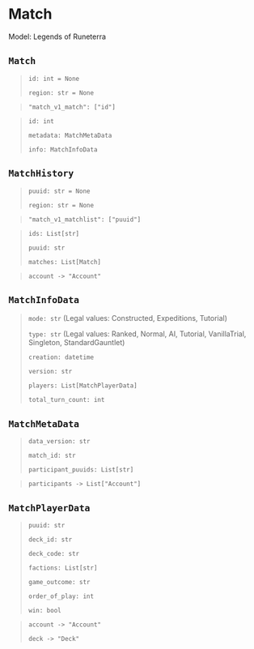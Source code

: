 # Match

Model: Legends of Runeterra


## `Match` <Badge text="Pyot Core" vertical="middle"/> <Badge text="GET" vertical="middle"/>
> `id: int = None` <Badge text="param" type="warning" vertical="middle"/>
>
> `region: str = None` <Badge text="param" type="warning" vertical="middle"/>

> `"match_v1_match": ["id"]` <Badge text="endpoint" type="error" vertical="middle"/>

> `id: int`
>
> `metadata: MatchMetaData`
>
> `info: MatchInfoData`

## `MatchHistory` <Badge text="Pyot Core" vertical="middle"/> <Badge text="GET" vertical="middle"/> <Badge text="Iterable" type="warning" vertical="middle"/>
>`puuid: str = None` <Badge text="param" type="warning" vertical="middle"/>
>
>`region: str = None` <Badge text="param" type="warning" vertical="middle"/>

>`"match_v1_matchlist": ["puuid"]` <Badge text="endpoint" type="error" vertical="middle"/>

>`ids: List[str]`
>
>`puuid: str`
>
>`matches: List[Match]` <Badge text="Iterator" type="warning" vertical="middle"/>

>`account -> "Account"` <Badge text="bridge" type="error" vertical="middle"/>


## `MatchInfoData` <Badge text="Pyot Static" vertical="middle"/>
> `mode: str` (Legal values: Constructed, Expeditions, Tutorial)
>
> `type: str` (Legal values: Ranked, Normal, AI, Tutorial, VanillaTrial, Singleton, StandardGauntlet)
>
> `creation: datetime`
>
> `version: str`
>
> `players: List[MatchPlayerData]`
>
> `total_turn_count: int`

## `MatchMetaData` <Badge text="Pyot Static" vertical="middle"/>
>`data_version: str`
>
>`match_id: str`
>
>`participant_puuids: List[str]`

> `participants -> List["Account"]` <Badge text="bridge" type="error" vertical="middle"/>

## `MatchPlayerData` <Badge text="Pyot Static" vertical="middle"/>
>`puuid: str`
>
>`deck_id: str`
>
>`deck_code: str`
>
>`factions: List[str]`
>
>`game_outcome: str`
>
>`order_of_play: int`
>
>`win: bool`

>`account -> "Account"` <Badge text="bridge" type="error" vertical="middle"/>
>
>`deck -> "Deck"` <Badge text="bridge" type="error" vertical="middle"/>
